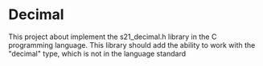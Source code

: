 # Decimal
This project about implement the s21_decimal.h library in the C programming language. This library should add the ability to work with the "decimal" type, which is not in the language standard
